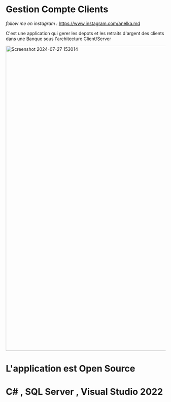 # Gestion Compte Clients

*follow me on instagram :* https://www.instagram.com/anelka.md 

C'est une application qui gerer les depots et les retraits d'argent des clients dans une Banque sous l'architecture Client/Server

<img width="960" alt="Screenshot 2024-07-27 153014" src="https://github.com/user-attachments/assets/9730a2e4-6488-4b4e-8a46-55a459ad04f2">

# L'application est Open Source 
# C# , SQL Server , Visual Studio 2022
